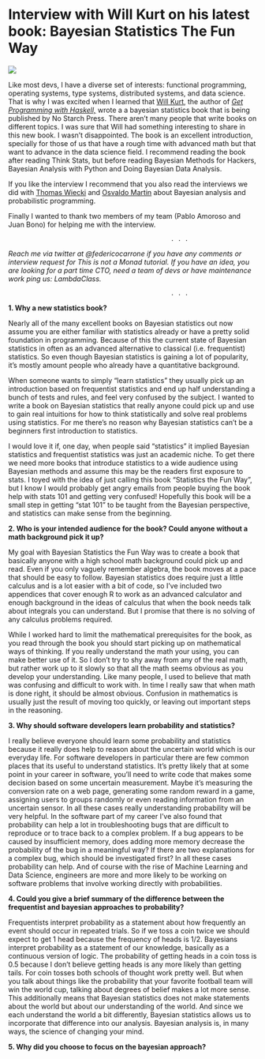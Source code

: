 # **Interview with** Will Kurt on his latest book: Bayesian Statistics The Fun Way


![](https://miro.medium.com/max/544/1*LDJcJQMeyOPU9lqAs98JBQ.jpeg?q=20)


Like most devs, I have a diverse set of interests: functional programming, operating systems, type systems, distributed systems, and data science. That is why I was excited when I learned that [Will Kurt](https://twitter.com/willkurt), the author of [_Get Programming with Haskell,_](https://www.manning.com/books/get-programming-with-haskell)  wrote a a bayesian statistics book that is being published by No Starch Press. There aren’t many people that write books on different topics. I was sure that Will had something interesting to share in this new book. I wasn’t disappointed. The book is an excellent introduction, specially for those of us that have a rough time with advanced math but that want to advance in the data science field. I recommend reading the book after reading Think Stats, but before reading Bayesian Methods for Hackers, Bayesian Analysis with Python and Doing Bayesian Data Analysis.

If you like the interview I recommend that you also read the interviews we did with [Thomas Wiecki](https://notamonadtutorial.com/inteview-with-thomas-wiecki-about-probabilistic-programming-and-pymc-66a12b6f3f2e) and [Osvaldo Martin](https://notamonadtutorial.com/interview-with-osvaldo-martin-about-bayesian-analysis-with-python-a696b2bce3ba) about Bayesian analysis and probabilistic programming.

Finally I wanted to thank two members of my team (Pablo Amoroso and Juan Bono) for helping me with the interview.

                                                  . . .
*Reach me via twitter at @federicocarrone if you have any comments or interview request for This is not a Monad tutorial.
If you have an idea, you are looking for a part time CTO, need a team of devs or have maintenance work ping us: LambdaClass.*

                                                  . . .

**1. Why a new statistics book?**

Nearly all of the many excellent books on Bayesian statistics out now assume you are either familiar with statistics already or have a pretty solid foundation in programming. Because of this the current state of Bayesian statistics in often as an advanced alternative to classical (i.e. frequentist) statistics. So even though Bayesian statistics is gaining a lot of popularity, it’s mostly amount people who already have a quantitative background.

When someone wants to simply “learn statistics” they usually pick up an introduction based on frequentist statistics and end up half understanding a bunch of tests and rules, and feel very confused by the subject. I wanted to write a book on Bayesian statistics that really anyone could pick up and use to gain real intuitions for how to think statistically and solve real problems using statistics. For me there’s no reason why Bayesian statistics can’t be a beginners first introduction to statistics.

I would love it if, one day, when people said “statistics” it implied Bayesian statistics and frequentist statistics was just an academic niche. To get there we need more books that introduce statistics to a wide audience using Bayesian methods and assume this may be the readers first exposure to stats. I toyed with the idea of just calling this book “Statistics the Fun Way”, but I know I would probably get angry emails from people buying the book help with stats 101 and getting very confused! Hopefully this book will be a small step in getting “stat 101” to be taught from the Bayesian perspective, and statistics can make sense from the beginning.

**2. Who is your intended audience for the book? Could anyone without a math background pick it up?**

My goal with Bayesian Statistics the Fun Way was to create a book that basically anyone with a high school math background could pick up and read. Even if you only vaguely remember algebra, the book moves at a pace that should be easy to follow. Bayesian statistics does require just a little calculus and is a lot easier with a bit of code, so I’ve included two appendices that cover enough R to work as an advanced calculator and enough background in the ideas of calculus that when the book needs talk about integrals you can understand. But I promise that there is no solving of any calculus problems required.

While I worked hard to limit the mathematical prerequisites for the book, as you read through the book you should start picking up on mathematical ways of thinking. If you really understand the math your using, you can make better use of it. So I don’t try to shy away from any of the real math, but rather work up to it slowly so that all the math seems obvious as you develop your understanding. Like many people, I used to believe that math was confusing and difficult to work with. In time I really saw that when math is done right, it should be almost obvious. Confusion in mathematics is usually just the result of moving too quickly, or leaving out important steps in the reasoning.

**3. Why should software developers learn probability and statistics?**

I really believe everyone should learn some probability and statistics because it really does help to reason about the uncertain world which is our everyday life. For software developers in particular there are few common places that its useful to understand statistics. It’s pretty likely that at some point in your career in software, you’ll need to write code that makes some decision based on some uncertain measurement. Maybe it’s measuring the conversion rate on a web page, generating some random reward in a game, assigning users to groups randomly or even reading information from an uncertain sensor. In all these cases really understanding probability will be very helpful. In the software part of my career I’ve also found that probability can help a lot in troubleshooting bugs that are difficult to reproduce or to trace back to a complex problem. If a bug appears to be caused by insufficient memory, does adding more memory decrease the probability of the bug in a meaningful way? If there are two explanations for a complex bug, which should be investigated first? In all these cases probability can help. And of course with the rise of Machine Learning and Data Science, engineers are more and more likely to be working on software problems that involve working directly with probabilities.

**4. Could you give a brief summary of the difference between the frequentist and bayesian approaches to probability?**

Frequentists interpret probability as a statement about how frequently an event should occur in repeated trials. So if we toss a coin twice we should expect to get 1 head because the frequency of heads is 1/2. Bayesians interpret probability as a statement of our knowledge, basically as a continuous version of logic. The probability of getting heads in a coin toss is 0.5 because I don’t believe getting heads is any more likely than getting tails. For coin tosses both schools of thought work pretty well. But when you talk about things like the probability that your favorite football team will win the world cup, talking about degrees of belief makes a lot more sense. This additionally means that Bayesian statistics does not make statements about the world but about our understanding of the world. And since we each understand the world a bit differently, Bayesian statistics allows us to incorporate that difference into our analysis. Bayesian analysis is, in many ways, the science of changing your mind.

**5. Why did you choose to focus on the bayesian approach?**
